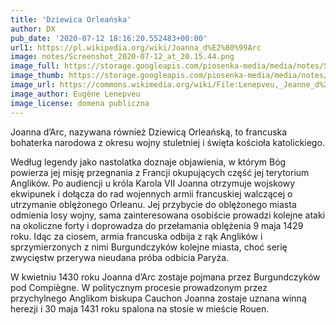 ```yaml
---
title: 'Dziewica Orleańska'
author: DX
pub_date: '2020-07-12 18:16:20.552483+00:00'
url1: https://pl.wikipedia.org/wiki/Joanna_d%E2%80%99Arc
image: notes/Screenshot_2020-07-12_at_20.15.44.png
image_full: https://storage.googleapis.com/piosenka-media/media/notes/Screenshot_2020-07-12_at_20.15.44.png
image_thumb: https://storage.googleapis.com/piosenka-media/media/notes/Screenshot_2020-07-12_at_20.15.44.png.0x300_q85_upscale.png
image_url: https://commons.wikimedia.org/wiki/File:Lenepveu,_Jeanne_d%27Arc_au_si%C3%A8ge_d%27Orl%C3%A9ans.jpg
image_author: Eugène Lenepveu
image_license: domena publiczna
---
```


Joanna d’Arc, nazywana również Dziewicą Orleańską, to francuska bohaterka narodowa z okresu wojny stuletniej i święta kościoła katolickiego.

Według legendy jako nastolatka doznaje objawienia, w którym Bóg powierza jej misję przegnania z Francji okupujących część jej terytorium Anglików. Po audiencji u króla Karola VII Joanna otrzymuje wojskowy ekwipunek i dołącza do rad wojennych armii francuskiej walczącej o utrzymanie oblężonego Orleanu. Jej przybycie do oblężonego miasta odmienia losy wojny, sama zainteresowana osobiście prowadzi kolejne ataki na okoliczne forty i doprowadza do przełamania oblężenia 9 maja 1429 roku. Idąc za ciosem, armia francuska odbija z rąk Anglików i sprzymierzonych z nimi Burgundczyków kolejne miasta, choć serię zwycięstw przerywa nieudana próba odbicia Paryża.

W kwietniu 1430 roku Joanna d’Arc zostaje pojmana przez Burgundczyków pod Compiègne. W politycznym procesie prowadzonym przez przychylnego Anglikom biskupa Cauchon Joanna zostaje uznana winną herezji i 30 maja 1431 roku spalona na stosie w mieście Rouen.